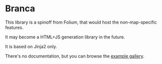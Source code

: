 # Branca

This library is a spinoff from Folium, that would host the non-map-specific features.

It may become a HTML+JS generation library in the future.

It is based on Jinja2 only.

There's no documentation, but you can browse the
[example gallery](http://nbviewer.jupyter.org/github/python-visualization/branca/tree/master/examples/).
